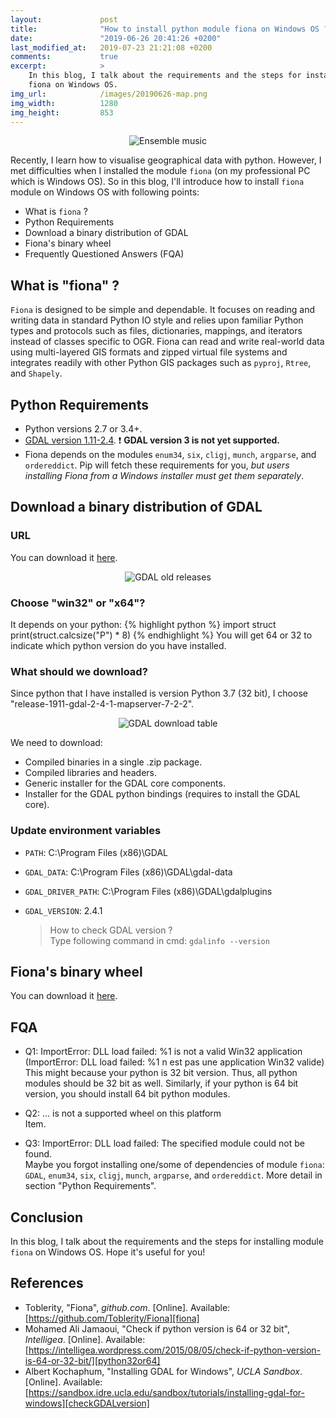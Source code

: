 ```yaml
---
layout:             post
title:              "How to install python module fiona on Windows OS ?"
date:               "2019-06-26 20:41:26 +0200"
last_modified_at:   2019-07-23 21:21:08 +0200
comments:           true
excerpt:            >
    In this blog, I talk about the requirements and the steps for installing module
    fiona on Windows OS.
img_url:            /images/20190626-map.png
img_width:          1280
img_height:         853
---
```


<p align="center">
  <img alt="Ensemble music"
  src="{{ site.baseurl }}/images/20190626-map.png"/>
</p>

Recently, I learn how to visualise geographical data with python. However, I
met difficulties when I installed the module `fiona` (on my professional PC
which is Windows OS). So in this blog, I'll introduce how to install `fiona`
module on Windows OS with following points:
- What is `fiona` ?
- Python Requirements
- Download a binary distribution of GDAL
- Fiona's binary wheel
- Frequently Questioned Answers (FQA)

## What is "fiona" ?
`Fiona` is designed to be simple and dependable. It focuses on reading and
writing data in standard Python IO style and relies upon familiar Python types
and protocols such as files, dictionaries, mappings, and iterators instead of
classes specific to OGR. Fiona can read and write real-world data using
multi-layered GIS formats and zipped virtual file systems and integrates readily
with other Python GIS packages such as `pyproj`, `Rtree`, and `Shapely`.

## Python Requirements
- Python versions 2.7 or 3.4+.
- [GDAL version 1.11-2.4][GDAL module]. ❗ **GDAL version 3 is not yet supported.**
- Fiona depends on the modules `enum34`, `six`, `cligj`, `munch`, `argparse`,
and `ordereddict`. Pip will fetch these requirements for you, _but users
installing Fiona from a Windows installer must get them separately_.

## Download a binary distribution of GDAL
### URL
You can download it [here][GDAL old release].

<p align="center">
  <img alt="GDAL old releases"
  src="{{ site.baseurl }}/images/20190626-GDAL-old-releases.PNG"/>
</p>

### Choose "win32" or "x64"?
It depends on your python:
{% highlight python %}
import struct
print(struct.calcsize("P") * 8)
{% endhighlight %}
You will get 64 or 32 to indicate which python version do you have installed.

### What should we download?
Since python that I have installed is version Python 3.7 (32 bit), I choose
"release-1911-gdal-2-4-1-mapserver-7-2-2".

<p align="center">
  <img alt="GDAL download table"
  src="{{ site.baseurl }}/images/20190626-GDAL-download-table.PNG"/>
</p>

We need to download:
* Compiled binaries in a single .zip package.
* Compiled libraries and headers.
* Generic installer for the GDAL core components.
* Installer for the GDAL python bindings (requires to install the GDAL core).

### Update environment variables
* `PATH`: C:\Program Files (x86)\GDAL
* `GDAL_DATA`: C:\Program Files (x86)\GDAL\gdal-data
* `GDAL_DRIVER_PATH`: C:\Program Files (x86)\GDAL\gdalplugins
* `GDAL_VERSION`: 2.4.1

    > How to check GDAL version ?<br>
    > Type following command in cmd: `gdalinfo --version`

## Fiona's binary wheel
You can download it [here][fiona module].

## FQA
- Q1: ImportError: DLL load failed: %1 is not a valid Win32 application
(ImportError: DLL load failed: %1 n est pas une application Win32 valide)<br>
This might because your python is 32 bit version. Thus, all python modules
should be 32 bit as well. Similarly, if your python is 64 bit version, you
should install 64 bit python modules.

- Q2: … is not a supported wheel on this platform<br>
Item.

- Q3: ImportError: DLL load failed: The specified module could not be found.<br>
Maybe you forgot installing one/some of dependencies of module `fiona`: `GDAL`,
`enum34`, `six`, `cligj`, `munch`, `argparse`, and `ordereddict`.
More detail in section "Python Requirements".

## Conclusion
In this blog, I talk about the requirements and the steps for installing module
`fiona` on Windows OS. Hope it's useful for you!

## References
- Toblerity, "Fiona", _github.com_. [Online]. Available: [https://github.com/Toblerity/Fiona][fiona]
- Mohamed Ali Jamaoui, "Check if python version is 64 or 32 bit", _Intelligea_. [Online]. Available: [https://intelligea.wordpress.com/2015/08/05/check-if-python-version-is-64-or-32-bit/][python32or64]
- Albert Kochaphum, "Installing GDAL for Windows", _UCLA Sandbox_. [Online]. Available: [https://sandbox.idre.ucla.edu/sandbox/tutorials/installing-gdal-for-windows][checkGDALversion]

[GDAL module]: https://www.lfd.uci.edu/~gohlke/pythonlibs/#gdal
[GDAL old release]: http://www.gisinternals.com/archive.php
[fiona module]: https://www.lfd.uci.edu/~gohlke/pythonlibs/#fiona
[fiona]: https://github.com/Toblerity/Fiona
[python32or64]: https://intelligea.wordpress.com/2015/08/05/check-if-python-version-is-64-or-32-bit/
[checkGDALversion]: https://sandbox.idre.ucla.edu/sandbox/tutorials/installing-gdal-for-windows



